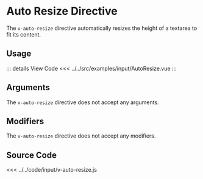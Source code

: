 <script setup> 
import AutoResize from "../../src/examples/input/AutoResize.vue"
</script>

# Auto Resize Directive

The `v-auto-resize` directive automatically resizes the height of a textarea to fit its content.


## Usage

<AutoResize />

::: details View Code
<<< ../../src/examples/input/AutoResize.vue
:::

## Arguments

The `v-auto-resize` directive does not accept any arguments.

## Modifiers

The `v-auto-resize` directive does not accept any modifiers.

## Source Code

<<< ../../code/input/v-auto-resize.js

